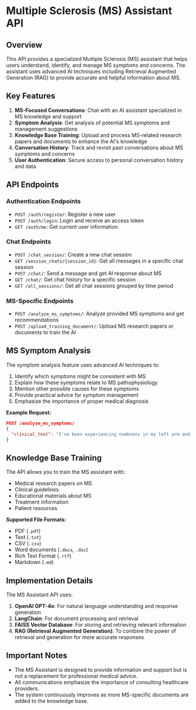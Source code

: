 # Multiple Sclerosis (MS) Assistant API

## Overview

This API provides a specialized Multiple Sclerosis (MS) assistant that helps users understand, identify, and manage MS symptoms and concerns. The assistant uses advanced AI techniques including Retrieval Augmented Generation (RAG) to provide accurate and helpful information about MS.

## Key Features

1. **MS-Focused Conversations**: Chat with an AI assistant specialized in MS knowledge and support
2. **Symptom Analysis**: Get analysis of potential MS symptoms and management suggestions
3. **Knowledge Base Training**: Upload and process MS-related research papers and documents to enhance the AI's knowledge
4. **Conversation History**: Track and revisit past conversations about MS symptoms and concerns
5. **User Authentication**: Secure access to personal conversation history and data

## API Endpoints

### Authentication Endpoints

- `POST /auth/register`: Register a new user
- `POST /auth/login`: Login and receive an access token
- `GET /auth/me`: Get current user information

### Chat Endpoints

- `POST /chat_session/`: Create a new chat session
- `GET /session_chats/{session_id}`: Get all messages in a specific chat session
- `POST /chat/`: Send a message and get AI response about MS
- `GET /chat/`: Get chat history for a specific session
- `GET /all_sessions/`: Get all chat sessions grouped by time period

### MS-Specific Endpoints

- `POST /analyze_ms_symptoms/`: Analyze provided MS symptoms and get recommendations
- `POST /upload_training_document/`: Upload MS research papers or documents to train the AI

## MS Symptom Analysis

The symptom analysis feature uses advanced AI techniques to:

1. Identify which symptoms might be consistent with MS
2. Explain how these symptoms relate to MS pathophysiology
3. Mention other possible causes for these symptoms
4. Provide practical advice for symptom management
5. Emphasize the importance of proper medical diagnosis

**Example Request:**
```json
POST /analyze_ms_symptoms/
{
  "clinical_text": "I've been experiencing numbness in my left arm and leg for the past two weeks. I'm also having trouble focusing my eyes sometimes, and I feel unusually tired even after a full night's sleep."
}
```

## Knowledge Base Training

The API allows you to train the MS assistant with:

- Medical research papers on MS
- Clinical guidelines
- Educational materials about MS
- Treatment information
- Patient resources

**Supported File Formats:**
- PDF (`.pdf`)
- Text (`.txt`)
- CSV (`.csv`)
- Word documents (`.docx`, `.doc`)
- Rich Text Format (`.rtf`)
- Markdown (`.md`)

## Implementation Details

The MS Assistant API uses:

1. **OpenAI GPT-4o**: For natural language understanding and response generation
2. **LangChain**: For document processing and retrieval
3. **FAISS Vector Database**: For storing and retrieving relevant information
4. **RAG (Retrieval Augmented Generation)**: To combine the power of retrieval and generation for more accurate responses

## Important Notes

- The MS Assistant is designed to provide information and support but is not a replacement for professional medical advice.
- All communications emphasize the importance of consulting healthcare providers.
- The system continuously improves as more MS-specific documents are added to the knowledge base.